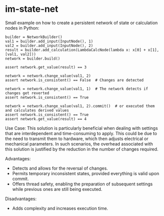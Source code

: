 # im-state-net

Small example on how to create a persistent network of state or calculation nodes in Python:

```
builder = NetworkBuilder()
val1 = builder.add_input(InputNode(), 1)
val2 = builder.add_input(InputNode(), 2)
result = builder.add_calculation(LambdaCalcNode(lambda x: x[0] + x[1], [val1, val2]))
network = builder.build()

assert network.get_value(result) == 3

network = network.change_value(val1, 2)
assert network.is_consistent() == False  # Changes are detected

network = network.change_value(val1, 1)  # The network detects if changes get reverted
assert network.is_consistent() == True

network = network.change_value(val1, 2).commit()  # or executed them and calculates derived values
assert network.is_consistent() == True
assert network.get_value(result) == 4
```

Use Case: This solution is particularly beneficial when dealing with settings that are interdependent and time-consuming to apply. This could be due to the need to transmit them to hardware, which then adjusts electrical or mechanical parameters. In such scenarios, the overhead associated with this solution is justified by the reduction in the number of changes required.

Advantages:

- Detects and allows for the reversal of changes.
- Permits temporary inconsistent states, provided everything is valid upon commit.
- Offers thread safety, enabling the preparation of subsequent settings while previous ones are still being executed.

Disadvantages:

- Adds complexity and increases execution time.